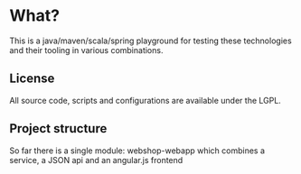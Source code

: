 # What?

This is a java/maven/scala/spring playground for testing these technologies and their tooling in various combinations.

## License
All source code, scripts and configurations are available under the LGPL.

## Project structure

So far there is a single module: webshop-webapp which combines a service, a JSON api and an angular.js frontend

